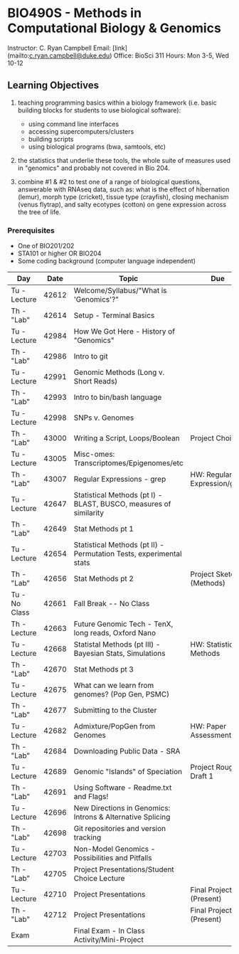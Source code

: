# BIO490S - Methods in Computational Biology & Genomics

Instructor: C. Ryan Campbell
Email: [link]
(mailto:c.ryan.campbell@duke.edu)
Office: BioSci 311
Hours: Mon 3-5, Wed 10-12

## Learning Objectives			
1. teaching programming basics within a biology framework (i.e. basic building blocks for students to use biological software):
	* using command line interfaces		
	* accessing supercomputers/clusters		
	* building scripts		
	* using biological programs (bwa, samtools, etc)		

2. the statistics that underlie these tools, the whole suite of measures used in "genomics" and probably not covered in Bio 204.

3. combine #1 & #2 to test one of a range of biological questions, answerable with RNAseq data, such as: what is the effect of hibernation (lemur), morph type (cricket), tissue type (crayfish), closing mechanism (venus flytrap), and salty ecotypes (cotton) on gene expression across the tree of life.

### Prerequisites
- One of BIO201/202
- STA101 or higher OR BIO204
- Some coding background (computer language independent)

|Day|Date|Topic|Due|
|---|---|------------------|---|
|Tu - Lecture|42612|Welcome/Syllabus/"What is 'Genomics'?"||
|Th - "Lab"|42614|Setup - Terminal Basics||
|Tu - Lecture|42984|How We Got Here - History of "Genomics"||
|Th - "Lab"|42986|Intro to git||
|Tu - Lecture|42991|Genomic Methods (Long v. Short Reads)||
|Th - "Lab"|42993|Intro to bin/bash language||
|Tu - Lecture|42998|SNPs v. Genomes||
|Th - "Lab"|43000|Writing a Script, Loops/Boolean|Project Choice|
|Tu - Lecture|43005|Misc-omes: Transcriptomes/Epigenomes/etc||
|Th - "Lab"|43007|Regular Expressions - grep|HW: Regular Expression/grep|
|Tu - Lecture|42647|Statistical Methods (pt I) - BLAST, BUSCO, measures of similarity||
|Th - "Lab"|42649|Stat Methods pt 1||
|Tu - Lecture|42654|Statistical Methods (pt II) - Permutation Tests, experimental stats||
|Th - "Lab"|42656|Stat Methods pt 2|Project Sketch (Methods)|
|Tu - No Class|42661|Fall Break -- No Class||
|Th - Lecture|42663|Future Genomic Tech - TenX, long reads, Oxford Nano||
|Tu - Lecture|42668|Statistal Methods (pt III) - Bayesian Stats, Simulations|HW: Statistical Methods|
|Th - "Lab"|42670|Stat Methods pt 3||
|Tu - Lecture|42675|What can we learn from genomes? (Pop Gen, PSMC)||
|Th - "Lab"|42677|Submitting to the Cluster||
|Tu - Lecture|42682|Admixture/PopGen from Genomes|HW: Paper Assessment|
|Th - "Lab"|42684|Downloading Public Data - SRA||
|Tu - Lecture|42689|Genomic "Islands" of Speciation|Project Rough Draft 1|
|Th - "Lab"|42691|Using Software - Readme.txt and Flags!||
|Tu - Lecture|42696|New Directions in Genomics: Introns & Alternative Splicing||
|Th - "Lab"|42698|Git repositories and version tracking||
|Tu - Lecture|42703|Non-Model Genomics - Possibilities and Pitfalls||
|Th - "Lab"|42705|Project Presentations/Student Choice Lecture||
|Tu - Lecture|42710|Project Presentations|Final Project (Present)|
|Th - "Lab"|42712|Project Presentations|Final Project (Present)|
|Exam||Final Exam - In Class Activity/Mini-Project||